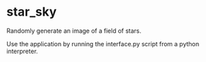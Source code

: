 # star_sky
Randomly generate an image of a field of stars.

Use the application by running the interface.py script from a python interpreter.
